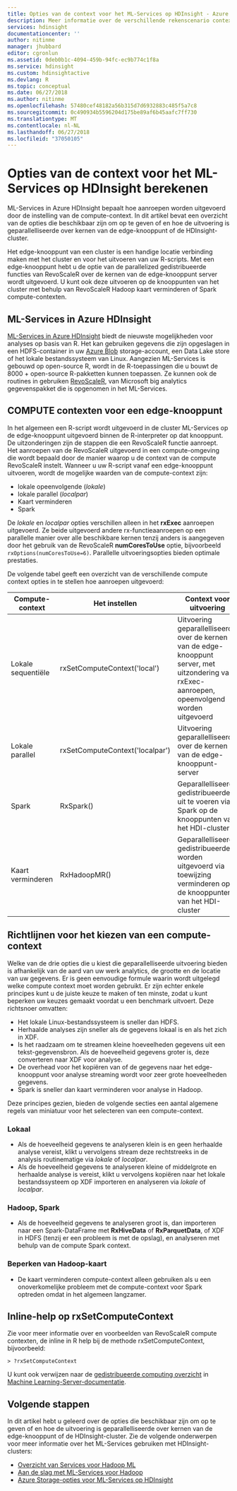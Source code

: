```yaml
---
title: Opties van de context voor het ML-Services op HDInsight - Azure COMPUTE | Microsoft Docs
description: Meer informatie over de verschillende rekenscenario context opties beschikbaar voor gebruikers met ML-Services op HDInsight
services: hdinsight
documentationcenter: ''
author: nitinme
manager: jhubbard
editor: cgronlun
ms.assetid: 0deb0b1c-4094-459b-94fc-ec9b774c1f8a
ms.service: hdinsight
ms.custom: hdinsightactive
ms.devlang: R
ms.topic: conceptual
ms.date: 06/27/2018
ms.author: nitinme
ms.openlocfilehash: 57480cef48182a56b315d7d6932883c485f5a7c8
ms.sourcegitcommit: 0c490934b5596204d175be89af6b45aafc7ff730
ms.translationtype: MT
ms.contentlocale: nl-NL
ms.lasthandoff: 06/27/2018
ms.locfileid: "37050105"
---
```

# <a name="compute-context-options-for-ml-services-on-hdinsight"></a>Opties van de context voor het ML-Services op HDInsight berekenen

ML-Services in Azure HDInsight bepaalt hoe aanroepen worden uitgevoerd door de instelling van de compute-context. In dit artikel bevat een overzicht van de opties die beschikbaar zijn om op te geven of en hoe de uitvoering is geparallelliseerde over kernen van de edge-knooppunt of de HDInsight-cluster.

Het edge-knooppunt van een cluster is een handige locatie verbinding maken met het cluster en voor het uitvoeren van uw R-scripts. Met een edge-knooppunt hebt u de optie van de parallelized gedistribueerde functies van RevoScaleR over de kernen van de edge-knooppunt server wordt uitgevoerd. U kunt ook deze uitvoeren op de knooppunten van het cluster met behulp van RevoScaleR Hadoop kaart verminderen of Spark compute-contexten.

## <a name="ml-services-on-azure-hdinsight"></a>ML-Services in Azure HDInsight
[ML-Services in Azure HDInsight](r-server-overview.md) biedt de nieuwste mogelijkheden voor analyses op basis van R. Het kan gebruiken gegevens die zijn opgeslagen in een HDFS-container in uw [Azure Blob](../../storage/common/storage-introduction.md "Azure Blob storage") storage-account, een Data Lake store of het lokale bestandssysteem van Linux. Aangezien ML-Services is gebouwd op open-source R, wordt in de R-toepassingen die u bouwt de 8000 + open-source R-pakketten kunnen toepassen. Ze kunnen ook de routines in gebruiken [RevoScaleR](https://docs.microsoft.com/machine-learning-server/r-reference/revoscaler/revoscaler), van Microsoft big analytics gegevenspakket die is opgenomen in het ML-Services.  

## <a name="compute-contexts-for-an-edge-node"></a>COMPUTE contexten voor een edge-knooppunt
In het algemeen een R-script wordt uitgevoerd in de cluster ML-Services op de edge-knooppunt uitgevoerd binnen de R-interpreter op dat knooppunt. De uitzonderingen zijn de stappen die een RevoScaleR functie aanroept. Het aanroepen van de RevoScaleR uitgevoerd in een compute-omgeving die wordt bepaald door de manier waarop u de context van de compute RevoScaleR instelt.  Wanneer u uw R-script vanaf een edge-knooppunt uitvoeren, wordt de mogelijke waarden van de compute-context zijn:

- lokale opeenvolgende (*lokale*)
- lokale parallel (*localpar*)
- Kaart verminderen
- Spark

De *lokale* en *localpar* opties verschillen alleen in het **rxExec** aanroepen uitgevoerd. Ze beide uitgevoerd andere rx-functieaanroepen op een parallelle manier over alle beschikbare kernen tenzij anders is aangegeven door het gebruik van de RevoScaleR **numCoresToUse** optie, bijvoorbeeld `rxOptions(numCoresToUse=6)`. Parallelle uitvoeringsopties bieden optimale prestaties.

De volgende tabel geeft een overzicht van de verschillende compute context opties in te stellen hoe aanroepen uitgevoerd:

| Compute-context  | Het instellen                      | Context voor uitvoering                        |
| ---------------- | ------------------------------- | ---------------------------------------- |
| Lokale sequentiële | rxSetComputeContext('local')    | Uitvoering geparallelliseerde over de kernen van de edge-knooppunt server, met uitzondering van rxExec-aanroepen, opeenvolgend worden uitgevoerd |
| Lokale parallel   | rxSetComputeContext('localpar') | Uitvoering geparallelliseerde over de kernen van de edge-knooppunt-server |
| Spark            | RxSpark()                       | Geparallelliseerde gedistribueerde uit te voeren via Spark op de knooppunten van het HDI-cluster |
| Kaart verminderen       | RxHadoopMR()                    | Geparallelliseerde gedistribueerde worden uitgevoerd via toewijzing verminderen op de knooppunten van het HDI-cluster |

## <a name="guidelines-for-deciding-on-a-compute-context"></a>Richtlijnen voor het kiezen van een compute-context

Welke van de drie opties die u kiest die geparallelliseerde uitvoering bieden is afhankelijk van de aard van uw werk analytics, de grootte en de locatie van uw gegevens. Er is geen eenvoudige formule waarin wordt uitgelegd welke compute context moet worden gebruikt. Er zijn echter enkele principes kunt u de juiste keuze te maken of ten minste, zodat u kunt beperken uw keuzes gemaakt voordat u een benchmark uitvoert. Deze richtsnoer omvatten:

- Het lokale Linux-bestandssysteem is sneller dan HDFS.
- Herhaalde analyses zijn sneller als de gegevens lokaal is en als het zich in XDF.
- Is het raadzaam om te streamen kleine hoeveelheden gegevens uit een tekst-gegevensbron. Als de hoeveelheid gegevens groter is, deze converteren naar XDF voor analyse.
- De overhead voor het kopiëren van of de gegevens naar het edge-knooppunt voor analyse streaming wordt voor zeer grote hoeveelheden gegevens.
- Spark is sneller dan kaart verminderen voor analyse in Hadoop.

Deze principes gezien, bieden de volgende secties een aantal algemene regels van miniatuur voor het selecteren van een compute-context.

### <a name="local"></a>Lokaal
* Als de hoeveelheid gegevens te analyseren klein is en geen herhaalde analyse vereist, klikt u vervolgens stream deze rechtstreeks in de analysis routinematige via *lokale* of *localpar*.
* Als de hoeveelheid gegevens te analyseren kleine of middelgrote en herhaalde analyse is vereist, klikt u vervolgens kopiëren naar het lokale bestandssysteem op XDF importeren en analyseren via *lokale* of *localpar*.

### <a name="hadoop-spark"></a>Hadoop, Spark
* Als de hoeveelheid gegevens te analyseren groot is, dan importeren naar een Spark-DataFrame met **RxHiveData** of **RxParquetData**, of XDF in HDFS (tenzij er een probleem is met de opslag), en analyseren met behulp van de compute Spark context.

### <a name="hadoop-map-reduce"></a>Beperken van Hadoop-kaart
* De kaart verminderen compute-context alleen gebruiken als u een onoverkomelijke probleem met de compute-context voor Spark optreden omdat in het algemeen langzamer.  

## <a name="inline-help-on-rxsetcomputecontext"></a>Inline-help op rxSetComputeContext
Zie voor meer informatie over en voorbeelden van RevoScaleR compute contexten, de inline in R help bij de methode rxSetComputeContext, bijvoorbeeld:

    > ?rxSetComputeContext

U kunt ook verwijzen naar de [gedistribueerde computing overzicht](https://docs.microsoft.com/machine-learning-server/r/how-to-revoscaler-distributed-computing) in [Machine Learning-Server-documentatie](https://docs.microsoft.com/machine-learning-server/).

## <a name="next-steps"></a>Volgende stappen
In dit artikel hebt u geleerd over de opties die beschikbaar zijn om op te geven of en hoe de uitvoering is geparallelliseerde over kernen van de edge-knooppunt of de HDInsight-cluster. Zie de volgende onderwerpen voor meer informatie over het ML-Services gebruiken met HDInsight-clusters:

* [Overzicht van Services voor Hadoop ML](r-server-overview.md)
* [Aan de slag met ML-Services voor Hadoop](r-server-get-started.md)
* [Azure Storage-opties voor ML-Services op HDInsight](r-server-storage.md)

